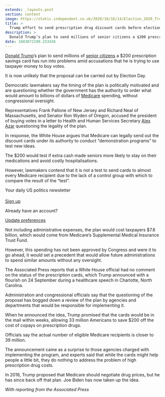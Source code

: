 ```yaml
--- 
extends: _layouts.post 
section: content 
image: https://static.independent.co.uk/2020/10/16/14/Election_2020_Trump_62266.jpg 
title: > 
  Trump effort to send prescription drug discount cards before election halted amid vote-buying claims: report 
description: > 
  Donald Trump’s plan to send millions of senior citizens a $200 prescription savings card has run into problems amid accusations that he is trying to use taxpayer money to buy votes.In response, the White House argues that Medicare can legally send out the discount cards under its authority to conduct “demonstration programs” to test new ideas.The $200 would test if extra cash made seniors more likely to stay on their medications and avoid costly hospitalisations.The Associated Press reports that a White House official had no comment on the status of the prescription cards, which Trump announced with a flourish on 24 September during a healthcare speech in Charlotte, North Carolina.In 2016, Trump proposed that Medicare should negotiate drug prices, but he has since back off that plan. 
date: 1603072190.253436 
--- 
```

<div><p class="sc-pHJJA iocNwz above-article-prompt-donations"></p><p><a href="/topic/donald-trump">Donald Trump</a>&#8217;s plan to send millions of <a href="/topic/senior-citizens">senior citizens</a> a $200 prescription savings card has run into problems amid accusations that he is trying to use taxpayer money to buy votes.</p><p>It is now unlikely that the proposal can be carried out by Election Day.</p><p>Democratic lawmakers say the timing of the plan is politically motivated and are questioning whether the government has the authority to order what would amount to billions of dollars of <a href="/topic/medicare">Medicare</a> spending, without congressional oversight.</p><p></p><p id="article-im-prompt"></p><p>Representatives Frank Pallone of New Jersey and Richard Neal of Massachusetts, and Senator Ron Wyden of Oregon, accused the president of buying votes in a letter to Health and Human Services Secretary <a href="/topic/alex-azar">Alex Azar</a> questioning the legality of the plan.</p><p>In response, the White House argues that Medicare can legally send out the discount cards under its authority to conduct &#8220;demonstration programs&#8221; to test new ideas.</p><p></p><p>The $200 would test if extra cash made seniors more likely to stay on their medications and avoid costly hospitalisations.</p><p></p><p>However, lawmakers contend that it is not a test to send cards to almost every Medicare recipient due to the lack of a control group with which to compare the result of the &#8220;test&#8221;.</p><p class="sc-pIUCW jVhHsN">Your daily US politics newsletter</p><p class="sc-pQrCd hptqUu"><h4 class="sc-pYMCY iMNmXR"></h4><h4 class="sc-pYMCY sc-oUPCf hOgeNa"></h4></p><a class="nsc-register-btn" href="/register?noframe&amp;rid=READER_ID&amp;url=SOURCE_URL&amp;return=RETURN_URL&amp;regSourceSection=US%20Election%202020&amp;regSourceMethod=Article%2BSignpost&amp;newsletter=receiveInsideWashingtonNews">Sign up</a><p class="sc-pdkDa hKpBFR">Already have an account? </p><a href="/independent-premium#newsletters">Update preferences</a><p>Not including administrative expenses, the plan would cost taxpayers $7.8 billion, which would come from Medicare&#8217;s Supplemental Medical Insurance Trust Fund.</p><p id="taboola-carousel-thumbnails"></p><p>However, this spending has not been approved by Congress and were it to go ahead, it would set a precedent that would allow future administrations to spend similar amounts without any oversight.</p><p>The Associated Press reports that a White House official had no comment on the status of the prescription cards, which Trump announced with a flourish on 24 September during a healthcare speech in Charlotte, North Carolina.</p><p>Administration and congressional officials say that the questioning of the proposal has bogged down a review of the plan by agencies and departments that would be responsible for implementing it.</p><p>When he announced the idea, Trump promised that the cards would be in the mail within weeks, allowing 33 million Americans to save $200 off the cost of copays on prescription drugs.</p><p></p><p>Officials say the actual number of eligible Medicare recipients is closer to 39 million.</p><p>The announcement came as a surprise to those agencies charged with implementing the program, and experts said that while the cards might help people a little bit, they do nothing to address the problem of high prescription drug costs.</p><p>In 2016, Trump proposed that Medicare should negotiate drug prices, but he has since back off that plan. Joe Biden has now taken up the idea.</p><p></p><p><i>With reporting from the Associated Press</i></p><p class="sc-ptCms fzKffT"></p></div>
